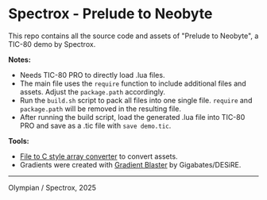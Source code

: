 # Spectrox - Prelude to Neobyte

This repo contains all the source code and assets of "Prelude to Neobyte", a TIC-80 demo by Spectrox.

__Notes:__

- Needs TIC-80 PRO to directly load .lua files.
- The main file uses the `require` function to include additional files and assets. Adjust the `package.path` accordingly.
- Run the `build.sh` script to pack all files into one single file. `require` and `package.path` will be removed in the resulting file.
- After running the build script, load the generated .lua file into TIC-80 PRO and save as a .tic file with `save demo.tic`.

__Tools:__

- [File to C style array converter](https://notisrac.github.io/FileToCArray/) to convert assets.
- Gradients were created with [Gradient Blaster](https://gradient-blaster.grahambates.com) by Gigabates/DESiRE.

---
Olympian / Spectrox, 2025
